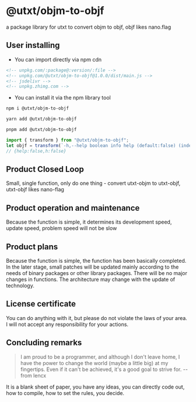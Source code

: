 # @utxt/objm-to-objf

a package library for utxt to convert objm to objf, objf likes nano.flag 

## User installing

- You can import directly via npm cdn

```html
<!-- unpkg.com/:package@:version/:file -->
<!-- unpkg.com/@utxt/objm-to-objf@1.0.0/dist/main.js -->
<!-- jsdelivr -->
<!-- unpkg.zhimg.com -->
```

- You can install it via the npm library tool

```bash
npm i @utxt/objm-to-objf
```

```bash
yarn add @utxt/objm-to-objf
```

```bash
pnpm add @utxt/objm-to-objf
```

```ts
import { transform } from "@utxt/objm-to-objf";
let objf = transform(`-h,--help boolean info help (default:false) (index:-1) (optional:false)`);
// {help:false,h:false}
```

## Product Closed Loop

Small, single function, only do one thing - convert utxt-objm to utxt-objf, utxt-objf likes nano-flag 

## Product operation and maintenance

Because the function is simple, it determines its development speed, update speed, problem speed will not be slow

## Product plans

Because the function is simple, the function has been basically completed. In the later stage, small patches will be updated mainly according to the needs of binary packages or other library packages. There will be no major changes in functions. The architecture may change with the update of technology.

## License certificate

You can do anything with it, but please do not violate the laws of your area. I will not accept any responsibility for your actions.

## Concluding remarks

> I am proud to be a programmer, and although I don't leave home, I have the power to change the world (maybe a little big) at my fingertips. Even if it can't be achieved, it's a good goal to strive for. -- from lencx

It is a blank sheet of paper, you have any ideas, you can directly code out, how to compile, how to set the rules, you decide.
